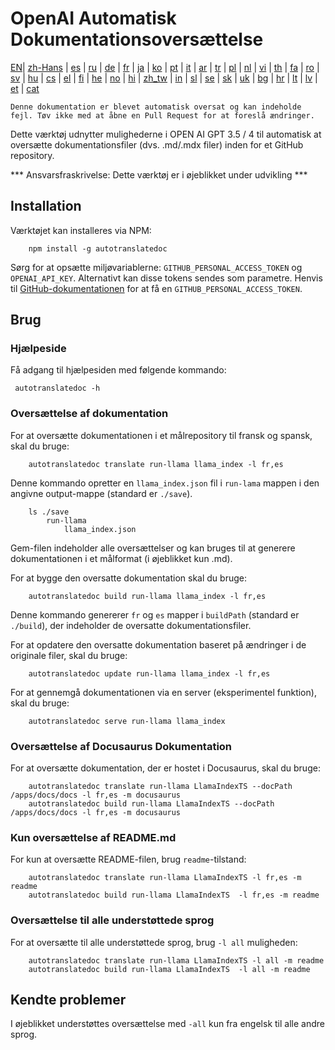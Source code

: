
# OpenAI Automatisk Dokumentationsoversættelse

[EN](./README.md)| [zh-Hans](/i18n/README_zh-Hans.md) | [es](/i18n/README_es.md) | [ru](/i18n/README_ru.md) | [de](/i18n/README_de.md) | [fr](/i18n/README_fr.md) | [ja](/i18n/README_ja.md) | [ko](/i18n/README_ko.md) | [pt](/i18n/README_pt.md) | [it](/i18n/README_it.md) | [ar](/i18n/README_ar.md) | [tr](/i18n/README_tr.md) | [pl](/i18n/README_pl.md) | [nl](/i18n/README_nl.md) | [vi](/i18n/README_vi.md) | [th](/i18n/README_th.md) | [fa](/i18n/README_fa.md) | [ro](/i18n/README_ro.md) | [sv](/i18n/README_sv.md) | [hu](/i18n/README_hu.md) | [cs](/i18n/README_cs.md) | [el](/i18n/README_el.md) | [fi](/i18n/README_fi.md) | [he](/i18n/README_he.md) | [no](/i18n/README_no.md) | [hi](/i18n/README_hi.md) | [zh_tw](/i18n/README_zh_tw.md) | [in](/i18n/README_in.md) | [sl](/i18n/README_sl.md) | [se](/i18n/README_se.md) | [sk](/i18n/README_sk.md) | [uk](/i18n/README_uk.md) | [bg](/i18n/README_bg.md) | [hr](/i18n/README_hr.md) | [lt](/i18n/README_lt.md) | [lv](/i18n/README_lv.md) | [et](/i18n/README_et.md) | [cat](/i18n/README_cat.md) 

```Denne dokumentation er blevet automatisk oversat og kan indeholde fejl. Tøv ikke med at åbne en Pull Request for at foreslå ændringer.```


Dette værktøj udnytter mulighederne i OPEN AI GPT 3.5 / 4 til automatisk at oversætte dokumentationsfiler (dvs. .md/.mdx filer) inden for et GitHub repository.

*** Ansvarsfraskrivelse: Dette værktøj er i øjeblikket under udvikling ***


## Installation 

Værktøjet kan installeres via NPM:


```
    npm install -g autotranslatedoc
```

Sørg for at opsætte miljøvariablerne: `GITHUB_PERSONAL_ACCESS_TOKEN` og `OPENAI_API_KEY`. Alternativt kan disse tokens sendes som parametre. Henvis til [GitHub-dokumentationen](https://docs.github.com/en/github/authenticating-to-github/creating-a-personal-access-token) for at få en `GITHUB_PERSONAL_ACCESS_TOKEN`.
## Brug

### Hjælpeside
Få adgang til hjælpesiden med følgende kommando:
```
 autotranslatedoc -h
```
### Oversættelse af dokumentation

For at oversætte dokumentationen i et målrepository til fransk og spansk, skal du bruge:
```
    autotranslatedoc translate run-llama llama_index -l fr,es
```

Denne kommando opretter en `llama_index.json` fil i `run-lama` mappen i den angivne output-mappe (standard er `./save`).
```
    ls ./save
        run-llama
            llama_index.json 
```
Gem-filen indeholder alle oversættelser og kan bruges til at generere dokumentationen i et målformat (i øjeblikket kun .md).

For at bygge den oversatte dokumentation skal du bruge:

```
    autotranslatedoc build run-llama llama_index -l fr,es
```

Denne kommando genererer `fr` og `es` mapper i `buildPath` (standard er `./build`), der indeholder de oversatte dokumentationsfiler.

For at opdatere den oversatte dokumentation baseret på ændringer i de originale filer, skal du bruge:

```
    autotranslatedoc update run-llama llama_index -l fr,es
```

For at gennemgå dokumentationen via en server (eksperimentel funktion), skal du bruge:
```
    autotranslatedoc serve run-llama llama_index
```
### Oversættelse af Docusaurus Dokumentation

For at oversætte dokumentation, der er hostet i Docusaurus, skal du bruge:

```
    autotranslatedoc translate run-llama LlamaIndexTS --docPath /apps/docs/docs -l fr,es -m docusaurus
    autotranslatedoc build run-llama LlamaIndexTS --docPath /apps/docs/docs -l fr,es -m docusaurus
```
### Kun oversættelse af README.md

For kun at oversætte README-filen, brug `readme`-tilstand:

```
    autotranslatedoc translate run-llama LlamaIndexTS -l fr,es -m readme
    autotranslatedoc build run-llama LlamaIndexTS  -l fr,es -m readme
```
### Oversættelse til alle understøttede sprog

For at oversætte til alle understøttede sprog, brug `-l all` muligheden:

```
    autotranslatedoc translate run-llama LlamaIndexTS -l all -m readme
    autotranslatedoc build run-llama LlamaIndexTS  -l all -m readme
```
## Kendte problemer

I øjeblikket understøttes oversættelse med `-all` kun fra engelsk til alle andre sprog.
